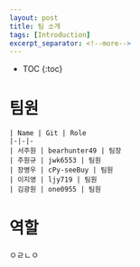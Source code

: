 ```yaml
---
layout: post
title: 팀 소개
tags: [Introduction]
excerpt_separator: <!--more-->
---
```


* TOC
{:toc}

# 팀원

    | Name | Git | Role
    |-|-|-
    | 서주원 | bearhunter49 | 팀장
    | 주원규 | jwk6553 | 팀원
    | 장병우 | cPy-seeBuy | 팀원
    | 이지영 | ljy719 | 팀원
    | 김광원 | one0955 | 팀원


# 역할


ㅇㄹㄴㅇ

